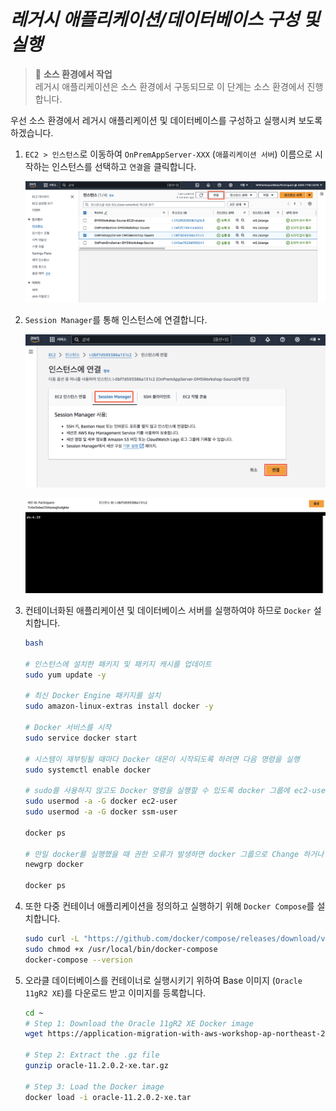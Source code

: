 # ***레거시 애플리케이션/데이터베이스 구성 및 실행***

> 📕 **소스 환경에서 작업**<br>
> 레거시 애플리케이션은 소스 환경에서 구동되므로 이 단계는 소스 환경에서 진행합니다.

우선 소스 환경에서 레거시 애플리케이션 및 데이터베이스를 구성하고 실행시켜 보도록 하겠습니다.

1. ```EC2 > 인스턴스```로 이동하여 ```OnPremAppServer-XXX``` (```애플리케이션 서버```) 이름으로 시작하는 인스턴스를 선택하고 ```연결```을 클릭합니다.

   ![소스 애플리케이션 서버 연결 선택](../../images/source-app-server-connect.png)

2. ```Session Manager```를 통해 인스턴스에 연결합니다.

   ![Session Manager로 인스턴스 연결](../../images/session-manager-connect.png)

   ![Session Manager로 인스턴스 연결됨](../../images/session-manager-connected.png)

3. 컨테이너화된 애플리케이션 및 데이터베이스 서버를 실행하여야 하므로 ```Docker``` 설치합니다.

   ```bash
   bash
   
   # 인스턴스에 설치한 패키지 및 패키지 캐시를 업데이트
   sudo yum update -y
   
   # 최신 Docker Engine 패키지를 설치
   sudo amazon-linux-extras install docker -y
   
   # Docker 서비스를 시작
   sudo service docker start
   
   # 시스템이 재부팅될 때마다 Docker 대몬이 시작되도록 하려면 다음 명령을 실행
   sudo systemctl enable docker
   
   # sudo를 사용하지 않고도 Docker 명령을 실행할 수 있도록 docker 그룹에 ec2-user를 추가
   sudo usermod -a -G docker ec2-user
   sudo usermod -a -G docker ssm-user
   
   docker ps
   
   # 만일 docker를 실행했을 때 권한 오류가 발생하면 docker 그룹으로 Change 하거나 인스턴스를 재부팅해봅니다.
   newgrp docker
   
   docker ps
   ```

4. 또한 다중 컨테이너 애플리케이션을 정의하고 실행하기 위해 ```Docker Compose```를 설치합니다.

   ```bash
   sudo curl -L "https://github.com/docker/compose/releases/download/v2.29.2/docker-compose-linux-x86_64" -o /usr/local/bin/docker-compose
   sudo chmod +x /usr/local/bin/docker-compose
   docker-compose --version
   ```

4. 오라클 데이터베이스를 컨테이너로 실행시키기 위하여 Base 이미지 (```Oracle 11gR2 XE```)를 다운로드 받고 이미지를 등록합니다.

   ```bash
   cd ~
   # Step 1: Download the Oracle 11gR2 XE Docker image
   wget https://application-migration-with-aws-workshop-ap-northeast-2.s3.ap-northeast-2.amazonaws.com/container/oracle-11.2.0.2-xe.tar.gz -O oracle-11.2.0.2-xe.tar.gz
   
   # Step 2: Extract the .gz file
   gunzip oracle-11.2.0.2-xe.tar.gz
   
   # Step 3: Load the Docker image
   docker load -i oracle-11.2.0.2-xe.tar
   ```
